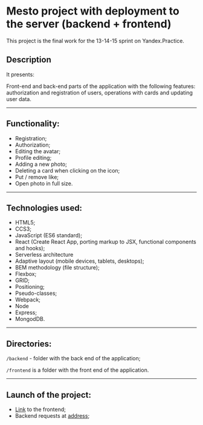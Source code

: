 # Mesto project with deployment to the server (backend + frontend)

This project is the final work for the 13-14-15 sprint on Yandex.Practice.

## Description

It presents:

Front-end and back-end parts of the application with the following features: authorization and registration of users, operations with cards and updating user data.

---

## Functionality:

- Registration;
- Authorization;
- Editing the avatar;
- Profile editing;
- Adding a new photo;
- Deleting a card when clicking on the icon;
- Put / remove like;
- Open photo in full size.

---

## Technologies used:

- HTML5;
- CCS3;
- JavaScript (ES6 standard);
- React (Create React App, porting markup to JSX, functional components and hooks);
- Serverless architecture
- Adaptive layout (mobile devices, tablets, desktops);
- BEM methodology (file structure);
- Flexbox;
- GRID;
- Positioning;
- Pseudo-classes;
- Webpack;
- Node
- Express;
- MongodDB.

---

## Directories:

`/backend` - folder with the back end of the application;

`/frontend` is a folder with the front end of the application.

---

## Launch of the project:

- [Link](https://linkova.mesto.front.nomoredomains.xyz) to the frontend;
- Backend requests at [address](https://linkova.mesto.ifsl.nomoredomains.xyz);
